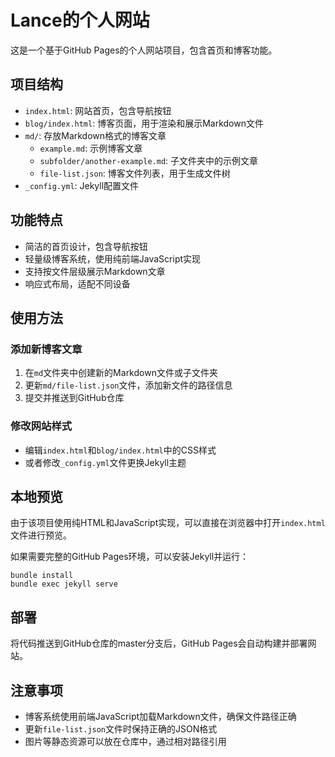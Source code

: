 # Lance的个人网站

这是一个基于GitHub Pages的个人网站项目，包含首页和博客功能。

## 项目结构

- `index.html`: 网站首页，包含导航按钮
- `blog/index.html`: 博客页面，用于渲染和展示Markdown文件
- `md/`: 存放Markdown格式的博客文章
  - `example.md`: 示例博客文章
  - `subfolder/another-example.md`: 子文件夹中的示例文章
  - `file-list.json`: 博客文件列表，用于生成文件树
- `_config.yml`: Jekyll配置文件

## 功能特点

- 简洁的首页设计，包含导航按钮
- 轻量级博客系统，使用纯前端JavaScript实现
- 支持按文件层级展示Markdown文章
- 响应式布局，适配不同设备

## 使用方法

### 添加新博客文章

1. 在`md`文件夹中创建新的Markdown文件或子文件夹
2. 更新`md/file-list.json`文件，添加新文件的路径信息
3. 提交并推送到GitHub仓库

### 修改网站样式

- 编辑`index.html`和`blog/index.html`中的CSS样式
- 或者修改`_config.yml`文件更换Jekyll主题

## 本地预览

由于该项目使用纯HTML和JavaScript实现，可以直接在浏览器中打开`index.html`文件进行预览。

如果需要完整的GitHub Pages环境，可以安装Jekyll并运行：

```
bundle install
bundle exec jekyll serve
```

## 部署

将代码推送到GitHub仓库的master分支后，GitHub Pages会自动构建并部署网站。

## 注意事项

- 博客系统使用前端JavaScript加载Markdown文件，确保文件路径正确
- 更新`file-list.json`文件时保持正确的JSON格式
- 图片等静态资源可以放在仓库中，通过相对路径引用
